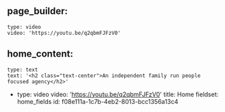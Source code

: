 page_builder:
  -
    type: video
    video: 'https://youtu.be/q2qbmFJFzV0'
home_content:
  -
    type: text
    text: '<h2 class="text-center">An independent family run people focused agency</h2>'
  -
    type: video
    video: 'https://youtu.be/q2qbmFJFzV0'
title: Home
fieldset: home_fields
id: f08e111a-1c7b-4eb2-8013-bcc1356a13c4
